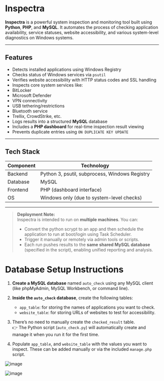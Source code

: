 # Inspectra

**Inspectra** is a powerful system inspection and monitoring tool built using **Python**, **PHP**, and **MySQL**. It automates the process of checking application availability, service statuses, website accessibility, and various system-level diagnostics on Windows systems.

---

## Features

-  Detects installed applications using Windows Registry
-  Checks status of Windows services via `psutil`
-  Verifies website accessibility with HTTP status codes and SSL handling
-  Inspects core system services like:
  - BitLocker
  - Microsoft Defender
  - VPN connectivity
  - USB tethering/restrictions
  - Bluetooth service
  - Trellix, CrowdStrike, etc.
-  Logs results into a structured **MySQL** database
-  Includes a **PHP dashboard** for real-time inspection result viewing
-  Prevents duplicate entries using `ON DUPLICATE KEY UPDATE`

---

##  Tech Stack

| Component | Technology |
|----------|------------|
| Backend  | Python 3, psutil, subprocess, Windows Registry |
| Database | MySQL |
| Frontend | PHP (dashboard interface) |
| OS       | Windows only (due to system-level checks) |

---
> **Deployment Note:**  
> Inspectra is intended to run on **multiple machines**. You can:
> - Convert the python scrypt to an app and then schedule the application to run at boot/login using Task Scheduler.
> - Trigger it manually or remotely via admin tools or scripts.
> - Each run pushes results to the **same shared MySQL database** (specified in the script), enabling unified reporting and analysis.

# Database Setup Instructions

1. **Create a MySQL database** named `auto_check` using any MySQL client (like phpMyAdmin, MySQL Workbench, or command line).

2. **Inside the `auto_check` database**, create the following tables:

   - `app_table`: for storing the names of applications you want to check.
   - `website_table`: for storing URLs of websites to test for accessibility.

3. There’s no need to manually create the `checked_result` table.  
   👉 The Python script (`auto_check.py`) will automatically create and manage it when you run it for the first time.

4. Populate `app_table`, and `website_table` with the values you want to inspect. These can be added manually or via the included `manage.php` script.

![image](https://github.com/user-attachments/assets/809279f0-e9dd-4b89-b729-c694ef84d1ca)

![image](https://github.com/user-attachments/assets/6623537e-68cc-4e00-9624-1d140729a229)

